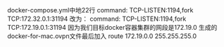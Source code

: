 docker-compose.yml中地22行
command: TCP-LISTEN:1194,fork TCP:172.32.0.1:31194
改为：
command: TCP-LISTEN:1194,fork TCP:172.19.0.1:31194
因为我们目标docker容器集群的网段是172.19.0
生成的docker-for-mac.ovpn文件最后加入
route 172.19.0.0 255.255.255.0
